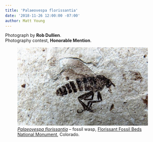 ```yaml
---
title: 'Palaeovespa florissantia'
date: '2018-11-26 12:00:00 -07:00'
author: Matt Young
---
```

Photograph by **Rob Dullien**.<br/>
Photography contest, **Honorable Mention**.

<figure>
<img src="/uploads/2018/Dullien_R.Palaeovespa_florissantia_fossil_wasp.JPG" alt="Fossil wasp"/>
<figcaption>
<a href="https://en.wikipedia.org/wiki/Palaeovespa"><i>Palaeovespa florissantia</i></a> &ndash; fossil wasp, <a href="https://en.wikipedia.org/wiki/Florissant_Fossil_Beds_National_Monument">Florissant Fossil Beds National Monument</a>, Colorado. 
</figcaption>
</figure>
